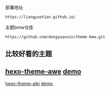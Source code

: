 部署地址
```bash
https://liangyuetian.github.io/
```

主题bmw仓库
```bash
https://github.com/dongyuanxin/theme-bmw.git
```

比较好看的主题
---
[hexo-theme-awe](https://github.com/kywk/hexo-theme-awe) [demo](https://kywk.github.io/hexo-theme-awe/)
---
[hexo-theme-aiki](https://github.com/foreachsam/hexo-theme-aiki) [demo](https://foreachsam.github.io/blog-framework-semantic-ui/article/)